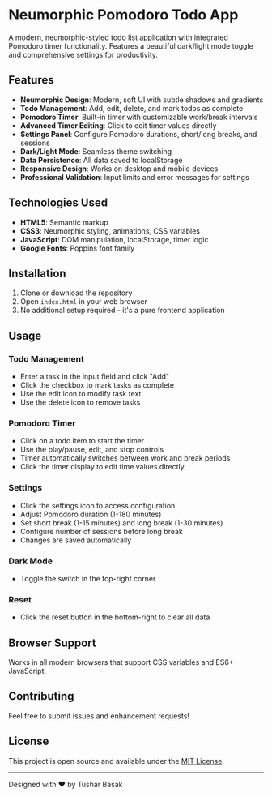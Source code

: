 # Neumorphic Pomodoro Todo App

A modern, neumorphic-styled todo list application with integrated Pomodoro timer functionality. Features a beautiful dark/light mode toggle and comprehensive settings for productivity.

## Features

- **Neumorphic Design**: Modern, soft UI with subtle shadows and gradients
- **Todo Management**: Add, edit, delete, and mark todos as complete
- **Pomodoro Timer**: Built-in timer with customizable work/break intervals
- **Advanced Timer Editing**: Click to edit timer values directly
- **Settings Panel**: Configure Pomodoro durations, short/long breaks, and sessions
- **Dark/Light Mode**: Seamless theme switching
- **Data Persistence**: All data saved to localStorage
- **Responsive Design**: Works on desktop and mobile devices
- **Professional Validation**: Input limits and error messages for settings

## Technologies Used

- **HTML5**: Semantic markup
- **CSS3**: Neumorphic styling, animations, CSS variables
- **JavaScript**: DOM manipulation, localStorage, timer logic
- **Google Fonts**: Poppins font family

## Installation

1. Clone or download the repository
2. Open `index.html` in your web browser
3. No additional setup required - it's a pure frontend application

## Usage

### Todo Management

- Enter a task in the input field and click "Add"
- Click the checkbox to mark tasks as complete
- Use the edit icon to modify task text
- Use the delete icon to remove tasks

### Pomodoro Timer

- Click on a todo item to start the timer
- Use the play/pause, edit, and stop controls
- Timer automatically switches between work and break periods
- Click the timer display to edit time values directly

### Settings

- Click the settings icon to access configuration
- Adjust Pomodoro duration (1-180 minutes)
- Set short break (1-15 minutes) and long break (1-30 minutes)
- Configure number of sessions before long break
- Changes are saved automatically

### Dark Mode

- Toggle the switch in the top-right corner

### Reset

- Click the reset button in the bottom-right to clear all data

## Browser Support

Works in all modern browsers that support CSS variables and ES6+ JavaScript.

## Contributing

Feel free to submit issues and enhancement requests!

## License

This project is open source and available under the [MIT License](LICENSE).

---

Designed with ❤️ by Tushar Basak</content>
